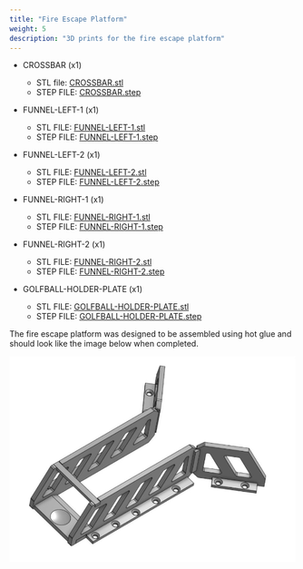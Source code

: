 ```yaml
---
title: "Fire Escape Platform"
weight: 5
description: "3D prints for the fire escape platform"
---
```


- CROSSBAR (x1)
  - STL file: [CROSSBAR.stl](https://cad.onshape.com/documents/0a00991ad04b3b3fcc73a95b)
  - STEP FILE: [CROSSBAR.step](https://cad.onshape.com/documents/b5616384cd64ee317b7f3233)

- FUNNEL-LEFT-1 (x1)
  - STL FILE: [FUNNEL-LEFT-1.stl](https://cad.onshape.com/documents/be491536e1bb08bbbc6272c3)
  - STEP FILE: [FUNNEL-LEFT-1.step](https://cad.onshape.com/documents/d6c46ccdc91dbc607be75f7a)

- FUNNEL-LEFT-2 (x1)
  - STL FILE: [FUNNEL-LEFT-2.stl](https://cad.onshape.com/documents/b65fb70a62071217f8e70f97)
  - STEP FILE: [FUNNEL-LEFT-2.step](https://cad.onshape.com/documents/9100d7b49563a8ffe3bad66d)

- FUNNEL-RIGHT-1 (x1)
  - STL FILE: [FUNNEL-RIGHT-1.stl](https://cad.onshape.com/documents/274985516e48cfac1de5a268)
  - STEP FILE: [FUNNEL-RIGHT-1.step](https://cad.onshape.com/documents/efafc10693f9f90dd0642c1d)

- FUNNEL-RIGHT-2 (x1)
  - STL FILE: [FUNNEL-RIGHT-2.stl](https://cad.onshape.com/documents/2aa468af82dede733df25947)
  - STEP FILE: [FUNNEL-RIGHT-2.step](https://cad.onshape.com/documents/1e80878336cfb94636082a36)

- GOLFBALL-HOLDER-PLATE (x1)
  - STL FILE: [GOLFBALL-HOLDER-PLATE.stl](https://cad.onshape.com/documents/8528a808215b93d124089e7e)
  - STEP FILE: [GOLFBALL-HOLDER-PLATE.step](https://cad.onshape.com/documents/e0418fcfaa11514ea343f796)

The fire escape platform was designed to be assembled using hot glue and should look
like the image below when completed.

![Fire Escape Platform](FireEscapePlatform.jpg)
